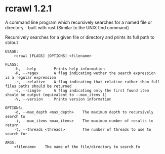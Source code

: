 # rcrawl 1.2.1

A command line program which recursively searches for a named file or directory - built with rust
(Similar to the UNIX find command)

Recursively searches for a given file or directory and prints its full path to stdout

```_
USAGE:
    rcrawl [FLAGS] [OPTIONS] <filename>

FLAGS:
    -h, --help        Prints help information
    -R, --regex       A flag indicating wether the search expression is a regular expression
    -r, --relative    A flag indicating that relative rather than full files paths should be returned
    -s, --single      A flag indicating only the first found item should be output (equivalent to --max_items 1)
    -V, --version     Prints version information

OPTIONS:
    -d, --max_depth <max_depth>    The maximum depth to recursively search to
    -i, --max_items <max_items>    The maximum number of results to return
    -t, --threads <threads>        The number of threads to use to search for

ARGS:
    <filename>    The name of the file/directory to search fo
```
